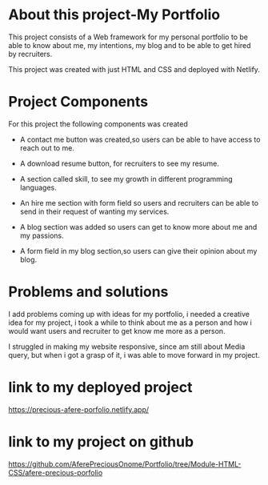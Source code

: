 # About this project-My Portfolio

This project consists of a Web framework for my personal portfolio to be able to know about me, my intentions, my blog and to be able to get hired by recruiters.

This project was created with just HTML and CSS and deployed with Netlify.

# Project Components

For this project the following components was created

- A contact me button was created,so users can be able to have access to reach out to me.

- A download resume button, for recruiters to see my resume.

- A section called skill, to see my growth in different programming languages.

- An hire me section with form field so users and recruiters can be able to send in their request of wanting my services.

- A blog section was added so users can get to know more about me and my passions.

- A form field in my blog section,so users can give their opinion about my blog.

# Problems and solutions

I add problems coming up with ideas for my portfolio, i needed a creative idea for my project, i took a while to think about me as a person and how i would want users and recruiter to get know me more as a person.

I struggled in making my website responsive, since am still about Media query, but when i got a grasp of it, i was able to move forward in my project.

# link to my deployed project

https://precious-afere-porfolio.netlify.app/

# link to my project on github

https://github.com/AferePreciousOnome/Portfolio/tree/Module-HTML-CSS/afere-precious-porfolio
